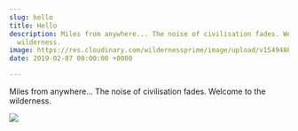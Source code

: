 ```yaml
---
slug: hello
title: Hello
description: Miles from anywhere... The noise of civilisation fades. Welcome to the
  wilderness.
image: https://res.cloudinary.com/wildernessprime/image/upload/v1549486862/media/nepal.jpg
date: 2019-02-07 00:00:00 +0000

---
```

Miles from anywhere... The noise of civilisation fades. Welcome to the wilderness.

![](https://res.cloudinary.com/wildernessprime/image/upload/w_800,dpr_auto/v1549486862/media/nepal.jpg)